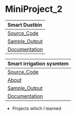 # MiniProject_2

| **Smart Dustbin** |
|:----------|
|[Source_Code](https://github.com/Intestelar/MiniProject_2/blob/main/Source_code)|
| [Sample_Output](https://drive.google.com/file/d/1fWYZyuoEsn0z4bPlV8rXo5c48dqPjGD7/view?usp=share_link)|
| [Documentation](https://drive.google.com/file/d/1Fxu7L83m1qDUM84fvsrQN3iwEjaxeRLEy-Fxw/view?usp=sharing)|

| **Smart irrigation sysmtem** |
|:----------|
|[Source_Code](https://github.com/SKsaikiran/MiniProject_2/blob/27c5fb71b269c31f5121f009ed43404331e6d408/Smart_irrigation/Smart_irrigation.ino)|
| [About](https://github.com/SKsaikiran/MiniProject_2/blob/8e09a1795338d0f242e982b630d44b5be6301a12/Smart_irrigation/About.md)|
|[Sample_Output](https://github.com/SKsaikiran/MiniProject_2/blob/5ed94dcb1b9104e217fa7c7eff48b40172eed187/Smart_irrigation/Serial_Output.jpg)|
| [Documentation](https://docs.google.com/document/d/1E0E4WA4AXR0ON_7Oh7yXiIbDXwOd193Q/edit?usp=sharing&ouid=108978196529812926312&rtpof=true&sd=true)|

- Projects which I learned
